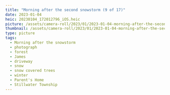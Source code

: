 ```yaml
---
title: "Morning after the second snowstorm (9 of 17)"
date: 2023-01-04
heic: 20230104_172012796_iOS.heic
picture: /assets/camera-roll/2023/01/2023-01-04-morning-after-the-second-snowstorm-09/20230104_172012796_iOS.jpg
thumbnail: /assets/camera-roll/2023/01/2023-01-04-morning-after-the-second-snowstorm-09/20230104_172012796_iOS-thumbnail.jpg
type: picture
tags:
  - Morning after the snowstorm
  - photograph
  - forest
  - James
  - driveway
  - snow
  - snow covered trees
  - winter
  - Parent's Home
  - Stillwater Township
---
```

